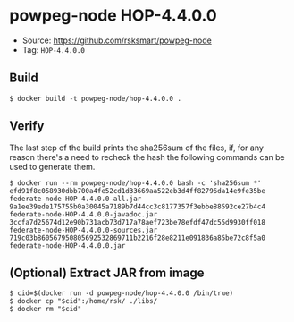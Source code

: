 # powpeg-node HOP-4.4.0.0

* Source: https://github.com/rsksmart/powpeg-node
* Tag: `HOP-4.4.0.0`

## Build

```
$ docker build -t powpeg-node/hop-4.4.0.0 .
```

## Verify

The last step of the build prints the sha256sum of the files, if, for any reason there's a need to recheck the hash the following commands can be used to generate them.

```
$ docker run --rm powpeg-node/hop-4.4.0.0 bash -c 'sha256sum *'
efd91f8c058930dbb700a4fe52cd1d33669aa522eb3d4ff82796da14e9fe35be  federate-node-HOP-4.4.0.0-all.jar
9a1ee39ede175755b0a30045a7189b7d44cc3c8177357f3ebbe88592ce27b4c4  federate-node-HOP-4.4.0.0-javadoc.jar
3ccfa7d25674d12e90b731acb73d717a78aef723be78efdf47dc55d9930ff018  federate-node-HOP-4.4.0.0-sources.jar
719c03b860567950805692532869711b2216f28e8211e091836a85be72c8f5a0  federate-node-HOP-4.4.0.0.jar
```

## (Optional) Extract JAR from image

```
$ cid=$(docker run -d powpeg-node/hop-4.4.0.0 /bin/true)
$ docker cp "$cid":/home/rsk/ ./libs/
$ docker rm "$cid"
```
